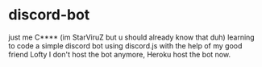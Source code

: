 # discord-bot

just me C**** (im StarViruZ but u should already know that duh) learning to code a simple discord bot using discord.js with the help of my good friend Lofty I don't host the bot anymore, Heroku host the bot now.
